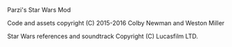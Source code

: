 Parzi's Star Wars Mod
 
Code and assets copyright (C) 2015-2016 Colby Newman and Weston Miller
 
Star Wars references and soundtrack Copyright (C) Lucasfilm LTD.
